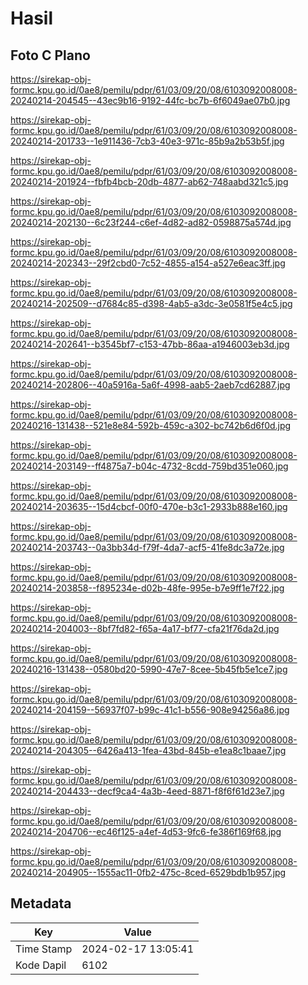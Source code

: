 # Hasil

## Foto C Plano

https://sirekap-obj-formc.kpu.go.id/0ae8/pemilu/pdpr/61/03/09/20/08/6103092008008-20240214-204545--43ec9b16-9192-44fc-bc7b-6f6049ae07b0.jpg

https://sirekap-obj-formc.kpu.go.id/0ae8/pemilu/pdpr/61/03/09/20/08/6103092008008-20240214-201733--1e911436-7cb3-40e3-971c-85b9a2b53b5f.jpg

https://sirekap-obj-formc.kpu.go.id/0ae8/pemilu/pdpr/61/03/09/20/08/6103092008008-20240214-201924--fbfb4bcb-20db-4877-ab62-748aabd321c5.jpg

https://sirekap-obj-formc.kpu.go.id/0ae8/pemilu/pdpr/61/03/09/20/08/6103092008008-20240214-202130--6c23f244-c6ef-4d82-ad82-0598875a574d.jpg

https://sirekap-obj-formc.kpu.go.id/0ae8/pemilu/pdpr/61/03/09/20/08/6103092008008-20240214-202343--29f2cbd0-7c52-4855-a154-a527e6eac3ff.jpg

https://sirekap-obj-formc.kpu.go.id/0ae8/pemilu/pdpr/61/03/09/20/08/6103092008008-20240214-202509--d7684c85-d398-4ab5-a3dc-3e0581f5e4c5.jpg

https://sirekap-obj-formc.kpu.go.id/0ae8/pemilu/pdpr/61/03/09/20/08/6103092008008-20240214-202641--b3545bf7-c153-47bb-86aa-a1946003eb3d.jpg

https://sirekap-obj-formc.kpu.go.id/0ae8/pemilu/pdpr/61/03/09/20/08/6103092008008-20240214-202806--40a5916a-5a6f-4998-aab5-2aeb7cd62887.jpg

https://sirekap-obj-formc.kpu.go.id/0ae8/pemilu/pdpr/61/03/09/20/08/6103092008008-20240216-131438--521e8e84-592b-459c-a302-bc742b6d6f0d.jpg

https://sirekap-obj-formc.kpu.go.id/0ae8/pemilu/pdpr/61/03/09/20/08/6103092008008-20240214-203149--ff4875a7-b04c-4732-8cdd-759bd351e060.jpg

https://sirekap-obj-formc.kpu.go.id/0ae8/pemilu/pdpr/61/03/09/20/08/6103092008008-20240214-203635--15d4cbcf-00f0-470e-b3c1-2933b888e160.jpg

https://sirekap-obj-formc.kpu.go.id/0ae8/pemilu/pdpr/61/03/09/20/08/6103092008008-20240214-203743--0a3bb34d-f79f-4da7-acf5-41fe8dc3a72e.jpg

https://sirekap-obj-formc.kpu.go.id/0ae8/pemilu/pdpr/61/03/09/20/08/6103092008008-20240214-203858--f895234e-d02b-48fe-995e-b7e9ff1e7f22.jpg

https://sirekap-obj-formc.kpu.go.id/0ae8/pemilu/pdpr/61/03/09/20/08/6103092008008-20240214-204003--8bf7fd82-f65a-4a17-bf77-cfa21f76da2d.jpg

https://sirekap-obj-formc.kpu.go.id/0ae8/pemilu/pdpr/61/03/09/20/08/6103092008008-20240216-131438--0580bd20-5990-47e7-8cee-5b45fb5e1ce7.jpg

https://sirekap-obj-formc.kpu.go.id/0ae8/pemilu/pdpr/61/03/09/20/08/6103092008008-20240214-204159--56937f07-b99c-41c1-b556-908e94256a86.jpg

https://sirekap-obj-formc.kpu.go.id/0ae8/pemilu/pdpr/61/03/09/20/08/6103092008008-20240214-204305--6426a413-1fea-43bd-845b-e1ea8c1baae7.jpg

https://sirekap-obj-formc.kpu.go.id/0ae8/pemilu/pdpr/61/03/09/20/08/6103092008008-20240214-204433--decf9ca4-4a3b-4eed-8871-f8f6f61d23e7.jpg

https://sirekap-obj-formc.kpu.go.id/0ae8/pemilu/pdpr/61/03/09/20/08/6103092008008-20240214-204706--ec46f125-a4ef-4d53-9fc6-fe386f169f68.jpg

https://sirekap-obj-formc.kpu.go.id/0ae8/pemilu/pdpr/61/03/09/20/08/6103092008008-20240214-204905--1555ac11-0fb2-475c-8ced-6529bdb1b957.jpg


## Metadata

| Key        | Value               |
| ---------- | ------------------- |
| Time Stamp | 2024-02-17 13:05:41 |
| Kode Dapil | 6102                |



